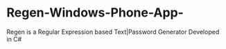 # Regen-Windows-Phone-App-
Regen is a Regular Expression based Text|Password Generator Developed in C# 
